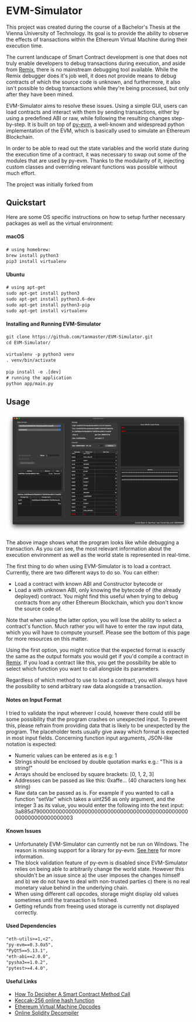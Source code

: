 # EVM-Simulator

This project was created during the course of a Bachelor's Thesis at the Vienna University of Technology. Its goal is to
provide the ability to observe the effects of transactions within the Ethereum Virtual Machine during their execution 
time.

The current landscape of Smart Contract development is one that does not truly enable developers to debug transactions 
during execution, and aside from [Remix](http://remix.ethereum.org), there is no mainstream debugging tool 
available. While the Remix debugger does it's job well, it does not provide means to debug contracts of which the source
code is unknown, and furthermore, it also isn't possible to debug transactions while they're being processed, but only
after they have been mined. 

EVM-Simulator aims to resolve these issues. Using a simple GUI, users can load contracts and interact with them by sending
transactions, either by using a predefined ABI or raw, while following the resulting changes step-by-step. It is built 
on top of [py-evm](https://github.com/ethereum/py-evm), a well-known and widespread python implementation of the EVM, 
which is basically used to simulate an Ethereum Blockchain. 

In order to be able to read out the state variables and the world state during the execution time of a contract, it was
necessary to swap out some of the modules that are used by py-evm. Thanks to the modularity of it, injecting custom 
classes and overriding relevant functions was possible without much effort. 

The project was initially forked from 


## Quickstart
Here are some OS specific instructions on how to setup further necessary packages as well as the virtual environment:
#### macOS
```shell script
# using homebrew:
brew install python3
pip3 install virtualenv
```

#### Ubuntu
```shell script
# using apt-get 
sudo apt-get install python3
sudo apt-get install python3.6-dev
sudo apt-get install python3-pip
sudo apt-get install virtualenv
```

#### Installing and Running EVM-Simulator
```shell script
git clone https://github.com/tanmaster/EVM-Simulator.git
cd EVM-Simulator/

virtualenv -p python3 venv
. venv/bin/activate

pip install -e .[dev]
# running the application
python app/main.py
```

    
## Usage

![Screenshot of EVM-Simulator](screenshot.png?raw=true "EVM-Simulator on macOS")

The above image shows what the program looks like while debugging a transaction. As you can see, the most relevant 
information about the execution environment as well as the world state is represented in real-time.

The first thing to do when using EVM-Simulator is to load a contract. Currently, there are two different ways to do so. 
You can either:
- Load a contract with known ABI and Constructor bytecode or
- Load a with unknown ABI, only knowing the bytecode of (the already deployed) contract. You might find this useful when 
trying to debug contracts from any other Ethereum Blockchain, which you don't know the source code of.

Note that when using the latter option, you will lose the ability to select a contract's function. Much rather you will 
have to enter the raw input data, which you will have to compute yourself. Please see the bottom of this page for more 
resources on this matter.

Using the first option, you might notice that the expected format is exactly the same as the output formats you would get
if you'd compile a contract in [Remix](http://remix.ethereum.org). If you load a contract like this, you get the 
possibility be able to select which function you want to call alongside its parameters.

Regardless of which method to use to load a contract, you will always have the possibility to send arbitrary raw data 
alongside a transaction.

#### Notes on Input Format
I tried to validate the input wherever I could, however there could still be some possibility that the program crashes
on unexpected input. To prevent this, please refrain from providing data that is likely to be unexpected by the program.
The placeholder texts usually give away which format is expected in most input fields. Concerning function input 
arguments, JSON-like notation is expected:
- Numeric values can be entered as is e.g: 1
- Strings should be enclosed by double quotation marks e.g.: "This is a string!"
- Arrays should be enclosed by square brackets: [0, 1, 2, 3]
- Addresses can be passed as like this: 0xaffe... (40 characters long hex string)
- Raw data can be passed as is. For example if you wanted to call a function "setVar" which takes a uint256 as only 
argument, and the integer 3 as its value, you would enter the following into the text input: 
3a885d790000000000000000000000000000000000000000000000000000000000000003

#### Known Issues
- Unfortunately EVM-Simulator can currently not be run on Windows. The reason is missing support for a library for py-evm.
 [See here](https://github.com/ethereum/py-evm/issues/395) for more information.
- The block validation feature of py-evm is disabled since EVM-Simulator relies on being able to arbitrarily change the
world state. However this shouldn't be an issue since a) the user imposes the changes himself and b) 
we do not have to deal with non-trusted parties c) there is no real monetary value behind in the underlying chain.
- When using different call opcodes, storage might display old values sometimes until the transaction is finished.
- Getting refunds from freeing used storage is currently not displayed correctly.

#### Used Dependencies
    "eth-utils>=1,<2",
    "py-evm==0.3.0a5",
    "PyQt5==5.13.1",
    "eth-abi==2.0.0",
    "pysha3==1.0.2",
    "pytest>=4.4.0",
    
#### Useful Links
- [How To Decipher A Smart Contract Method Call](https://medium.com/@hayeah/how-to-decipher-a-smart-contract-method-call-8ee980311603)
- [Keccak-256 online hash function](https://emn178.github.io/online-tools/keccak_256.html)
- [Ethereum Virtual Machine Opcodes](https://ethervm.io/)
- [Online Solidity Decompiler](https://ethervm.io/decompile)
